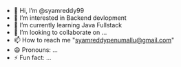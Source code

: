 - 👋 Hi, I’m @syamreddy99
- 👀 I’m interested in  Backend devlopment 
- 🌱 I’m currently learning Java Fullstack
- 💞️ I’m looking to collaborate on ...
- 📫 How to reach me "syamreddypenumallu@gmail.com"
- 😄 Pronouns: ...
- ⚡ Fun fact: ...

<!---
syamreddy99/syamreddy99 is a ✨ special ✨ repository because its `README.md` (this file) appears on your GitHub profile.
You can click the Preview link to take a look at your changes.
--->
